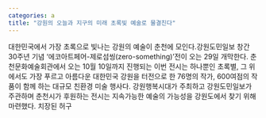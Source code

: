 ```yaml
---
categories: a
title: "강원의 오늘과 지구의 미래 초록빛 예술로 물결친다"
---
```

대한민국에서 가장 초록으로 빛나는 강원의 예술이 춘천에 모인다.강원도민일보 창간 30주년 기념 ‘에코아트페어-제로섬씽(zero-something)’전이 오는 29일 개막한다. 춘천문화예술회관에서 오는 10월 10일까지 진행되는 이번 전시는 하나뿐인 초록별, 그 위에서도 가장 푸르고 아름다운 대한민국 강원을 터전으로 한 76명의 작가, 600여점의 작품이 함께 하는 대규모 친환경 미술 행사다. 강원행복시대가 주최하고 강원도민일보가 주관하며 춘천시가 후원하는 전시는 지속가능한 예술의 가능성을 강원도에서 찾기 위해 마련했다. 치장된 허구